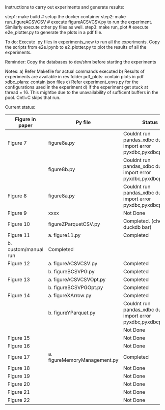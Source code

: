 Instructions to carry out experiments and generate results:

step1: make build                #   setup the docker container
step2: make run_figureACSVCSV    #   execute figureACSVCSV.py to run the experiment. Similarly execute other py files as well.
step3: make run_plot             #   execute e2e_plotter.py to generate the plots in a pdf file.

To do:
Execute .py files in experiments_new to run all the experiments. 
Copy the scripts from e2e.ipynb to e2_plotter.py to plot the results of all the experiments.

Reminder: 
Copy the databases to dev/shm before starting the experiments

Notes: 
a) Refer Makefile for actual commands executed
b) Results of experiments are available in res folder
pdf_plots: contain plots in pdf
xdbc_plans: contain json files
c) Refer experiment_envs.py for the configurations used in the experiment
d) If the experiment get stuck at thread = 16. This mightbe due to the unavailability of sufficent buffers in the pool. Cntl+C skips that run.

Current status:

Figure in paper   |      Py file                    | Status
----------------- | --------------------------------| ----------------------
Figure 7          |figure8a.py                      | Couldnt run pandas_xdbc due to import error pyxdbc,pyxdbcparquet
                  |figure8b.py                      | Couldnt run pandas_xdbc due to import error pyxdbc,pyxdbcparquet
Figure 8          |figure8a.py                      | Couldnt run pandas_xdbc due to import error pyxdbc,pyxdbcparquet
Figure 9          | xxxx                            | Not Done
Figure 10         |figureZParquetCSV.py             | Completed. (check duckdb bar)
Figure 11         | a. figure11.py                  | Completed
                    b. custom/manual run            | Completed
Figure 12         | a. figureACSVCSV.py             | Completed 
                  | b. figureBCSVPG.py              | Completed
Figure 13         | a. figureACSVCSVOpt.py          | Completed 
                  | b. figureBCSVPGOpt.py           | Completed 
Figure 14         | a. figureXArrow.py              | Completed
                  | b. figureYParquet.py            |Couldnt run pandas_xdbc due to import error pyxdbc,pyxdbcparquet
                  |                                 | Not Done
Figure 15         |                                 | Not Done
Figure 16         |                                 | Not Done
Figure 17         | a. figureMemoryManagement.py    | Completed 
Figure 18         |                                 | Not Done
Figure 19         |                                 | Not Done
Figure 20         |                                 | Not Done
Figure 21         |                                 | Not Done
Figure 22         |                                 | Not Done
